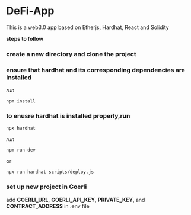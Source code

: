 # DeFi-App
This is a web3.0 app based on Etherjs, Hardhat, React and Solidity

**steps to follow**

### create a new directory and clone the project
### ensure that hardhat and its corresponding dependencies are installed

_run_
```
npm install
```

### to enusre hardhat is installed properly,run 
```
npx hardhat 
```
_run_ 
```
npm run dev 
```
or
```
npx run hardhat scripts/deploy.js
```

### set up new project in Goerli
add **GOERLI_URL**, **GOERLI_API_KEY**, **PRIVATE_KEY**, and **CONTRACT_ADDRESS** in .env file


